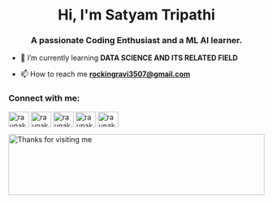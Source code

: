 <h1 align="center">Hi, I'm Satyam Tripathi</h1>
<h3 align="center">A passionate Coding Enthusiast and a  ML AI learner.</h3>

- 🌱 I’m currently learning **DATA SCIENCE AND ITS RELATED FIELD**

- 📫 How to reach me **rockingravi3507@gmail.com**





<h3 align="left">Connect with me:</h3>
<p align="left">
<a href="https://www.linkedin.com/in/ravi-pandey-a89b5b1a5/" target="blank"><img align="center" src="https://raw.githubusercontent.com/rahuldkjain/github-profile-readme-generator/master/src/images/icons/Social/linked-in-alt.svg" alt="raunak173" height="30" width="40" /></a>
<a href="https://www.instagram.com/ravi__3507/" target="blank"><img align="center" src="https://raw.githubusercontent.com/rahuldkjain/github-profile-readme-generator/master/src/images/icons/Social/instagram.svg" alt="raunak_agarwal_" height="30" width="40" /></a>
<a href="https://www.codechef.com/users/ravi3507" target="blank"><img align="center" src="https://cdn.jsdelivr.net/npm/simple-icons@3.1.0/icons/codechef.svg" alt="raunak173" height="30" width="40" /></a>
<a href="https://www.hackerrank.com/Ravi3507" target="blank"><img align="center" src="https://raw.githubusercontent.com/rahuldkjain/github-profile-readme-generator/master/src/images/icons/Social/hackerrank.svg" alt="raunakagarwal173" height="30" width="40" /></a>
<a href="https://leetcode.com/ravi3507/" target="blank"><img align="center" src="https://raw.githubusercontent.com/rahuldkjain/github-profile-readme-generator/master/src/images/icons/Social/leet-code.svg" alt="raunak173" height="30" width="40" /></a>


 <img height="120" alt="Thanks for visiting me" width="100%" src="https://raw.githubusercontent.com/BrunnerLivio/brunnerlivio/master/images/marquee.svg" /> <br />
